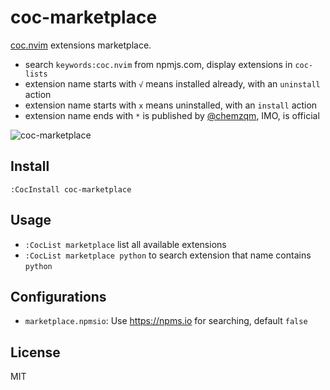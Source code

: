 # coc-marketplace

[coc.nvim][1] extensions marketplace.

* search `keywords:coc.nvim` from npmjs.com, display extensions in `coc-lists`
* extension name starts with `√` means installed already, with an `uninstall` action
* extension name starts with `x` means uninstalled, with an `install` action
* extension name ends with `*` is published by [@chemzqm](https://github.com/chemzqm), IMO, is official

![coc-marketplace](https://i.loli.net/2019/06/06/5cf885c18736a85017.png)

## Install

`:CocInstall coc-marketplace`

## Usage

* `:CocList marketplace` list all available extensions
* `:CocList marketplace python` to search extension that name contains `python`

## Configurations

* `marketplace.npmsio`: Use <https://npms.io> for searching, default `false`

## License

MIT

[1]: https://github.com/neoclide/coc.nvim
